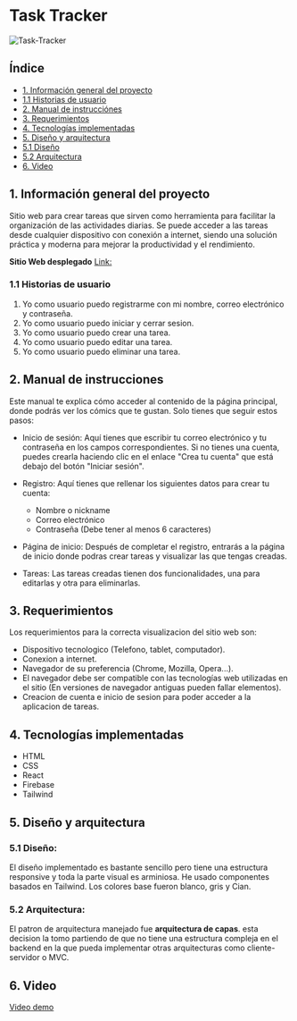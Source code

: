 # Task Tracker

![Task-Tracker](./Task_Tracker/public/write-image.svg)

## Índice

- [1. Información general del proyecto](#1-información)
- [1.1 Historias de usuario](#1.1-historias-de-usuario)
- [2. Manual de instrucciónes](#2-manual_de_instrucciónes)
- [3. Requerimientos](#3-requerimientos)
- [4. Tecnologías implementadas](#4-tecnologías_implementadas)
- [5. Diseño y arquitectura](#5-diseño_y_arquitectura)
- [5.1 Diseño](#5.1-diseño)
- [5.2 Arquitectura](#5.2-Arquitectura)
- [6. Video](#5-video)

## 1. Información general del proyecto

Sitio web para crear tareas que sirven como herramienta para facilitar la organización de las actividades diarias.
Se puede acceder a las tareas desde cualquier dispositivo con conexión a internet, siendo una solución práctica y moderna para mejorar la productividad y el rendimiento.

**Sitio Web desplegado**
[Link:](https://)

### 1.1 Historias de usuario

1. Yo como usuario puedo registrarme con mi nombre, correo electrónico y contraseña.
2. Yo como usuario puedo iniciar y cerrar sesion.
3. Yo como usuario puedo crear una tarea.
4. Yo como usuario puedo editar una tarea.
5. Yo como usuario puedo eliminar una tarea.

## 2. Manual de instrucciones

Este manual te explica cómo acceder al contenido de la página principal, donde podrás ver los cómics que te gustan. Solo tienes que seguir estos pasos:

- Inicio de sesión: Aquí tienes que escribir tu correo electrónico y tu contraseña en los campos correspondientes. Si no tienes una cuenta, puedes crearla haciendo clic en el enlace "Crea tu cuenta" que está debajo del botón "Iniciar sesión".

- Registro: Aquí tienes que rellenar los siguientes datos para crear tu cuenta:

  - Nombre o nickname
  - Correo electrónico
  - Contraseña (Debe tener al menos 6 caracteres)

- Página de inicio: Después de completar el registro, entrarás a la página de inicio donde podras crear tareas y visualizar las que tengas creadas.

- Tareas: Las tareas creadas tienen dos funcionalidades, una para editarlas y otra para eliminarlas.

## 3. Requerimientos

Los requerimientos para la correcta visualizacion del sitio web son:

- Dispositivo tecnologico (Telefono, tablet, computador).
- Conexion a internet.
- Navegador de su preferencia (Chrome, Mozilla, Opera...).
- El navegador debe ser compatible con las tecnologías web utilizadas en el sitio (En versiones de navegador antiguas pueden fallar elementos).
- Creacion de cuenta e inicio de sesion para poder acceder a la aplicacion de tareas.

## 4. Tecnologías implementadas

- HTML
- CSS
- React
- Firebase
- Tailwind

## 5. Diseño y arquitectura

### 5.1 Diseño:

El diseño implementado es bastante sencillo pero tiene una estructura responsive y toda la parte visual es arminiosa.
He usado componentes basados en Tailwind.
Los colores base fueron blanco, gris y Cian.

### 5.2 Arquitectura:

El patron de arquitectura manejado fue **arquitectura de capas**. esta decision la tomo partiendo de que no tiene una estructura compleja en el backend en la que pueda implementar otras arquitecturas como cliente-servidor o MVC.

## 6. Video

[Video demo](https://)
